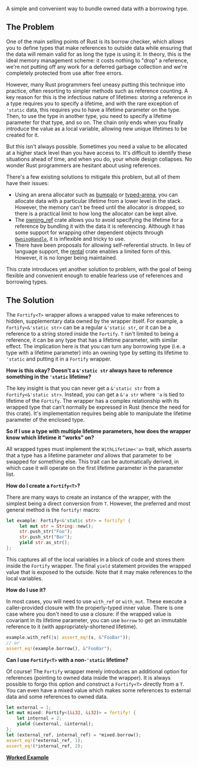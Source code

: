 A simple and convenient way to bundle owned data with a borrowing type.

## The Problem

One of the main selling points of Rust is its borrow checker, which allows you to define types
that make references to outside data while ensuring that the data will remain valid for as long
the type is using it. In theory, this is the ideal memory management scheme: it costs nothing to
"drop" a reference, we're not putting off any work for a deferred garbage collection and we're
completely protected from use after free errors.

However, many Rust programmers feel uneasy putting this technique into practice, often resorting
to simpler methods such as reference counting. A key reason for this is the infectious nature of
lifetimes: storing a reference in a type requires you to specify a lifetime, and with the rare
exception of `'static` data, this requires you to have a lifetime parameter on the type. Then, to
use the type in another type, you need to specify a lifetime parameter for that type, and so on.
The chain only ends when you finally introduce the value as a local variable, allowing new unique
lifetimes to be created for it.

But this isn't always possible. Sometimes you need a value to be allocated at a higher stack level
than you have access to. It's difficult to identify these situations ahead of time,
and when you do, your whole design collapses. No wonder Rust programmers are hesitant about using
references.

There's a few existing solutions to mitigate this problem, but all of them have their issues:
* Using an arena allocator such as [bumpalo](https://crates.io/crates/bumpalo) or
[typed-arena](https://crates.io/crates/typed-arena), you can allocate data with a particular
lifetime from a lower level in the stack. However, the memory can't be freed until the allocator
is dropped, so there is a practical limit to how long the allocator can be kept alive.
* The [owning_ref](https://crates.io/crates/owning_ref) crate allows you to avoid specifying the
lifetime for a reference by bundling it with the data it is referencing. Although it has some
support for wrapping other dependent objects through
[`OwningHandle`](http://kimundi.github.io/owning-ref-rs/owning_ref/struct.OwningHandle.html), it is
inflexible and tricky to use.
* There have been proposals for allowing self-referential structs. In lieu of language support,
the [rental](https://crates.io/crates/rental) crate enables a limited form of this. However, it is
no longer being maintained.

This crate introduces yet another solution to problem, with the goal of being flexible and
convenient enough to enable fearless use of references and borrowing types.

## The Solution

The `Fortify<T>` wrapper allows a wrapped value to make references to hidden, supplementary
data owned by the wrapper itself. For example, a `Fortify<&'static str>` can be a regular
`&'static str`, or it can be a reference to a string stored inside the `Fortify`. `T` isn't limited
to being a reference, it can be any type that has a lifetime parameter, with similar
effect. The implication here is that you can turn any borrowing type (i.e. a type with a lifetime
parameter) into an owning type by setting its lifetime to `'static` and putting it in a `Fortify`
wrapper.

**How is this okay? Doesn't a `&'static str` always have to reference something in the `'static`
lifetime?**

The key insight is that you can never get a `&'static str` from a `Fortify<&'static str>`. Instead,
you can get a `&'a str` where `'a` is tied to lifetime of the `Fortify`. The wrapper has a complex
relationship with its wrapped type that can't normally be expressed in Rust (hence the need for
this crate). It's implementation requires being able to manipulate the lifetime parameter of
the enclosed type.

**So if I use a type with multiple lifetime parameters, how does the wrapper know which lifetime
it "works" on?**

All wrapped types must implement the `WithLifetime<'a>` trait, which asserts that a type has a
lifetime parameter *and* allows that parameter to be swapped for something else. This trait can be
automatically derived, in which case it will operate on the first lifetime parameter in the
parameter list.

**How do I create a `Fortify<T>`?**

There are many ways to create an instance of the wrapper, with the simplest being a direct
conversion from `T`. However, the preferred and most general method is the `fortify!` macro:

```rust
let example: Fortify<&'static str> = fortify! {
     let mut str = String::new();
     str.push_str("Foo");
     str.push_str("Bar");
     yield str.as_str();
};
```

This captures all of the local variables in a block of code and stores them inside the `Fortify`
wrapper. The final `yield` statement provides the wrapped value that is exposed to the outside.
Note that it may make references to the local variables.

**How do I use it?**

In most cases, you will need to use `with_ref` or `with_mut`. These execute a caller-provided
closure with the properly-typed inner value. There is one case where you don't need to use a 
closure: if the wrapped value is covariant in its lifetime parameter, you can use `borrow` to get
an immutable reference to it (with appropriately-shortened lifetime).

```rust
example.with_ref(|s| assert_eq!(s, &"FooBar"));
// or
assert_eq!(example.borrow(), &"FooBar");
```

**Can I use `Fortify<T>` with a non-`'static` lifetime?**

Of course! The `Fortify` wrapper merely introduces an additional option for references (pointing to
owned data inside the wrapper). It is always possible to forgo this option and construct a
`Fortify<T>` directly from a `T`. You can even have a mixed value which makes some references to
external data and some references to owned data.

```rust
let external = 1;
let mut mixed: Fortify<(&i32, &i32)> = fortify! {
    let internal = 2;
    yield (&external, &internal);
};
let (external_ref, internal_ref) = *mixed.borrow();
assert_eq!(*external_ref, 1);
assert_eq!(*internal_ref, 2);
```

[**Worked Example**](https://github.com/dzamkov/fortify/tree/master/tests/game.md)